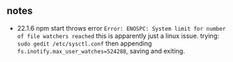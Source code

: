 ## notes

 - 22.1.6 npm start throws error ```Error: ENOSPC: System limit for number of file watchers reached``` this is apparently just a linux issue. 
 trying: 
 ```sudo gedit /etc/sysctl.conf```
 then appending ```fs.inotify.max_user_watches=524288```, saving and exiting.